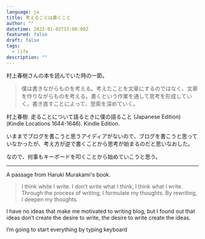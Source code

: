 ```yaml
---
language: ja
title: 考えることは書くこと
author: ""
datetime: 2022-01-02T15:00:00Z
featured: false
draft: false
tags:
  - life
description: ""
---
```


村上春樹さんの本を読んでいた時の一節。

> 僕は書きながらものを考える。考えたことを文章にするのではなく、文章を作りながらものを考える。書くという作業を通して思考を形成していく。書き直すことによって、思索を深めていく。

村上春樹. 走ることについて語るときに僕の語ること (Japanese Edition) (Kindle Locations 1644-1646). Kindle Edition.

>

いままでブログを書こうと思うアイディアがないので、ブログを書こうと思っていなかったが、考え方が逆で書くことから思考が始まるのだと思いなおした。

なので、何事もキーボードを叩くことから始めていこうと思う。

---

A passage from Haruki Murakami's book.

> I think white I write. I don’t write what I think, I think what I write. Through the process of writing, I formulate my thoughts. By rewriting, I deepen my thoughts.

I have no ideas that make me motivated to writing blog, but I found out that ideas don’t create the desire to write, the desire to write create the ideas.

I’m going to start everything by typing keyboard
